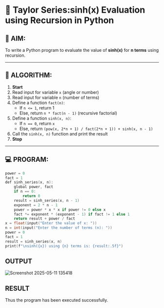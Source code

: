 # 📐 Taylor Series:sinh(x) Evaluation using Recursion in Python

## 🎯 AIM:
To write a Python program to evaluate the value of **sinh(x)** for **n terms** using recursion.

---

## 🧠 ALGORITHM:

1. **Start**
2. Read input for variable `x` (angle or number)
3. Read input for variable `n` (number of terms)
4. Define a function `fact(n)`:
   - If `n <= 1`, return 1
   - Else, return `n * fact(n - 1)` (recursive factorial)
5. Define a function `sinh(x, n)`:
   - If `n == 0`, return `x`
   - Else, return `(pow(x, 2*n + 1) / fact(2*n + 1)) + sinh(x, n - 1)`
6. Call the `sinh(x, n)` function and print the result
7. **Stop**

---

## 💻 PROGRAM:
~~~c
power = 0
fact = 1
def sinh_series(x, n):
    global power, fact
    if n == 0:
        return 0
    result = sinh_series(x, n - 1)
    exponent = 2 * n - 1
    power = power * x * x if power != 0 else x 
    fact *= exponent * (exponent - 1) if fact != 1 else 1   
    return result + power / fact
x = float(input("Enter the value of x: "))
n = int(input("Enter the number of terms (n): "))
power = 0
fact = 1
result = sinh_series(x, n)
print(f"\nsinh({x}) using {n} terms is: {result:.5f}")
~~~

## OUTPUT
![Screenshot 2025-05-11 135418](https://github.com/user-attachments/assets/35025ff5-d59e-4a2a-8af7-d16e56e379f5)


## RESULT
Thus the program has been executed successfully.
